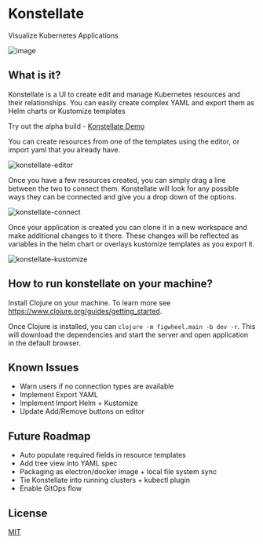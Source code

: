 # Konstellate

Visualize Kubernetes Applications

![image](https://user-images.githubusercontent.com/3777243/57480607-37d22a00-726e-11e9-975f-131989250a22.png)

## What is it?

Konstellate is a UI to create edit and manage Kubernetes resources and their relationships. You can easily create complex YAML and export them as Helm charts or Kustomize templates

Try out the alpha build - [Konstellate Demo](https://containership.github.io/konstellate)

You can create resources from one of the templates using the editor, or import yaml that you already have.

![konstellate-editor](https://user-images.githubusercontent.com/3777243/57794354-6ee28880-7711-11e9-8f0c-940ec8004788.gif)

Once you have a few resources created, you can simply drag a line between the two to connect them. Konstellate will look for any possible ways they can be connected and give you a drop down of the options.

![konstellate-connect](https://user-images.githubusercontent.com/3777243/57794379-81f55880-7711-11e9-8a28-52b9af888fac.gif)

Once your application is created you can clone it in a new workspace and make additional changes to it there. These changes will be reflected as variables in the helm chart or overlays kustomize templates as you export it.

![konstellate-kustomize](https://user-images.githubusercontent.com/3777243/57794412-96d1ec00-7711-11e9-8796-7dddefa30532.gif)

## How to run konstellate on your machine?

Install Clojure on your machine. To learn more see https://www.clojure.org/guides/getting_started.

Once Clojure is installed, you can `clojure -m figwheel.main -b dev -r`. This will download the dependencies and start the server and open application in the default browser.


## Known Issues

* Warn users if no connection types are available
* Implement Export YAML
* Implement Import Helm + Kustomize
* Update Add/Remove buttons on editor

## Future Roadmap

* Auto populate required fields in resource templates
* Add tree view into YAML spec
* Packaging as electron/docker image + local file system sync
* Tie Konstellate into running clusters + kubectl plugin
* Enable GitOps flow

## License
[MIT](https://choosealicense.com/licenses/mit/)
